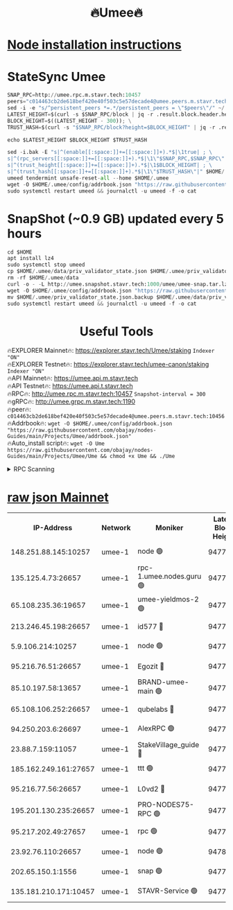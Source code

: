 <h1 align="center"> 🔥Umee🔥</h1>


[Node installation instructions](https://github.com/obajay/nodes-Guides/tree/main/Projects/Umee)
=
# StateSync Umee
```python
SNAP_RPC=http://umee.rpc.m.stavr.tech:10457
peers="c014463cb2de618bef420e40f503c5e57decade4@umee.peers.m.stavr.tech:10456"
sed -i -e "s/^persistent_peers *=.*/persistent_peers = \"$peers\"/" ~/.umee/config/config.toml
LATEST_HEIGHT=$(curl -s $SNAP_RPC/block | jq -r .result.block.header.height); \
BLOCK_HEIGHT=$((LATEST_HEIGHT - 300)); \
TRUST_HASH=$(curl -s "$SNAP_RPC/block?height=$BLOCK_HEIGHT" | jq -r .result.block_id.hash)

echo $LATEST_HEIGHT $BLOCK_HEIGHT $TRUST_HASH

sed -i.bak -E "s|^(enable[[:space:]]+=[[:space:]]+).*$|\1true| ; \
s|^(rpc_servers[[:space:]]+=[[:space:]]+).*$|\1\"$SNAP_RPC,$SNAP_RPC\"| ; \
s|^(trust_height[[:space:]]+=[[:space:]]+).*$|\1$BLOCK_HEIGHT| ; \
s|^(trust_hash[[:space:]]+=[[:space:]]+).*$|\1\"$TRUST_HASH\"|" $HOME/.umee/config/config.toml
umeed tendermint unsafe-reset-all --home $HOME/.umee
wget -O $HOME/.umee/config/addrbook.json "https://raw.githubusercontent.com/obajay/nodes-Guides/main/Projects/Umee/addrbook.json"
sudo systemctl restart umeed && journalctl -u umeed -f -o cat
```
# SnapShot (~0.9 GB) updated every 5 hours
```python
cd $HOME
apt install lz4
sudo systemctl stop umeed
cp $HOME/.umee/data/priv_validator_state.json $HOME/.umee/priv_validator_state.json.backup
rm -rf $HOME/.umee/data
curl -o - -L http://umee.snapshot.stavr.tech:1000/umee/umee-snap.tar.lz4 | lz4 -c -d - | tar -x -C $HOME/.umee --strip-components 2
wget -O $HOME/.umee/config/addrbook.json "https://raw.githubusercontent.com/obajay/nodes-Guides/main/Projects/Umee/addrbook.json"
mv $HOME/.umee/priv_validator_state.json.backup $HOME/.umee/data/priv_validator_state.json
sudo systemctl restart umeed && journalctl -u umeed -f -o cat
```
 <h1 align="center"> Useful Tools</h1>

🔥EXPLORER Mainnet🔥:      https://explorer.stavr.tech/Umee/staking             `Indexer "ON"` \
🔥EXPLORER Testnet🔥:        https://explorer.stavr.tech/umee-canon/staking      `Indexer "ON"` \
🔥API Mainnet🔥:                   https://umee.api.m.stavr.tech \
🔥API Testnet🔥:                     https://umee.api.t.stavr.tech \
🔥RPC🔥:                                   http://umee.rpc.m.stavr.tech:10457                     `Snapshot-interval = 300` \
🔥gRPC🔥:                              http://umee.grpc.m.stavr.tech:1190 \
🔥peer🔥:                     `c014463cb2de618bef420e40f503c5e57decade4@umee.peers.m.stavr.tech:10456` \
🔥Addrbook🔥:    ```wget -O $HOME/.umee/config/addrbook.json "https://raw.githubusercontent.com/obajay/nodes-Guides/main/Projects/Umee/addrbook.json"``` \
🔥Auto_install script🔥: ```wget -O Ume https://raw.githubusercontent.com/obajay/nodes-Guides/main/Projects/Umee/Ume && chmod +x Ume && ./Ume```

<details>
<summary>RPC Scanning</summary>

<h2 align="center"> We scan nodes in real time every 4 hours. And we provide the final result of RPC endpoints.
We cannot influence the operation of these nodes in any way. </h2>


```python
If Voting Power is higher than 0 --> then the Node is a validator of the network and may be subject to attack and be a potential threat to the chain.
```
```python
We marked such validators with a red symbol
```

</details>

[raw json Mainnet](https://rpc-check.umeem.stavr.tech/umeem/rpc-umeem-result.json)
=



<table><tr><th>IP-Address</th><th>Network</th><th>Moniker</th><th>Latest Block Height</th><th>Earliest Block Height</th><th>Catching Up</th><th>Voting Power</th><th>Scan Time</th></tr><tr><td>148.251.88.145:10257</td><td>umee-1</td><td>node 🟢</td><td>9477978</td><td>5050395</td><td>False</td><td>0</td><td>2023-11-30T23:35:40.651489824UTC</td></tr><tr><td>135.125.4.73:26657</td><td>umee-1</td><td>rpc-1.umee.nodes.guru 🟢</td><td>9477996</td><td>5167386</td><td>False</td><td>0</td><td>2023-11-30T23:37:27.462727166UTC</td></tr><tr><td>65.108.235.36:19657</td><td>umee-1</td><td>umee-yieldmos-2 🟢</td><td>9477971</td><td>6986686</td><td>False</td><td>0</td><td>2023-11-30T23:35:01.495722740UTC</td></tr><tr><td>213.246.45.198:26657</td><td>umee-1</td><td>id577 🔴</td><td>9477978</td><td>7100001</td><td>False</td><td>35121263</td><td>2023-11-30T23:35:45.113818188UTC</td></tr><tr><td>5.9.106.214:10257</td><td>umee-1</td><td>node 🟢</td><td>9477991</td><td>7942001</td><td>False</td><td>0</td><td>2023-11-30T23:36:58.153674730UTC</td></tr><tr><td>95.216.76.51:26657</td><td>umee-1</td><td>Egozit 🔴</td><td>9477996</td><td>8262001</td><td>False</td><td>38019405</td><td>2023-11-30T23:37:27.167454216UTC</td></tr><tr><td>85.10.197.58:13657</td><td>umee-1</td><td>BRAND-umee-main 🟢</td><td>9477981</td><td>8427832</td><td>False</td><td>0</td><td>2023-11-30T23:36:02.210296157UTC</td></tr><tr><td>65.108.106.252:26657</td><td>umee-1</td><td>qubelabs 🔴</td><td>9477982</td><td>8825432</td><td>False</td><td>37126554</td><td>2023-11-30T23:36:06.623219919UTC</td></tr><tr><td>94.250.203.6:26697</td><td>umee-1</td><td>AlexRPC 🟢</td><td>9477981</td><td>8910001</td><td>False</td><td>0</td><td>2023-11-30T23:35:59.807544358UTC</td></tr><tr><td>23.88.7.159:11057</td><td>umee-1</td><td>StakeVillage_guide 🔴</td><td>9477989</td><td>9137726</td><td>False</td><td>1170963</td><td>2023-11-30T23:36:44.365504694UTC</td></tr><tr><td>185.162.249.161:27657</td><td>umee-1</td><td>ttt 🟢</td><td>9477987</td><td>9321953</td><td>False</td><td>0</td><td>2023-11-30T23:36:37.947202931UTC</td></tr><tr><td>95.216.77.56:26657</td><td>umee-1</td><td>L0vd2 🔴</td><td>9477999</td><td>9377999</td><td>False</td><td>37801575</td><td>2023-11-30T23:37:44.784294729UTC</td></tr><tr><td>195.201.130.235:26657</td><td>umee-1</td><td>PRO-NODES75-RPC 🟢</td><td>9477989</td><td>9380997</td><td>False</td><td>0</td><td>2023-11-30T23:36:48.688372030UTC</td></tr><tr><td>95.217.202.49:27657</td><td>umee-1</td><td>rpc 🟢</td><td>9477987</td><td>9440090</td><td>False</td><td>0</td><td>2023-11-30T23:36:37.692068115UTC</td></tr><tr><td>23.92.76.110:26657</td><td>umee-1</td><td>node 🟢</td><td>9478003</td><td>9468001</td><td>False</td><td>0</td><td>2023-11-30T23:38:08.325640956UTC</td></tr><tr><td>202.65.150.1:1556</td><td>umee-1</td><td>snap 🟢</td><td>9477989</td><td>9470840</td><td>False</td><td>0</td><td>2023-11-30T23:36:49.641609186UTC</td></tr><tr><td>135.181.210.171:10457</td><td>umee-1</td><td>STAVR-Service 🟢</td><td>9477997</td><td>9477001</td><td>False</td><td>0</td><td>2023-11-30T23:37:34.120474435UTC</td></tr></table>